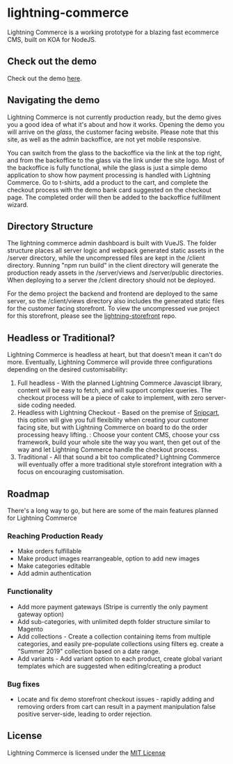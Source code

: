 # lightning-commerce
Lightning Commerce is a working prototype for a blazing fast ecommerce CMS, built on KOA for NodeJS.
## Check out the demo
Check out the demo [here](https://lightning-commerce.herokuapp.com/).
## Navigating the demo
Lightning Commerce is not currently production ready, but the demo gives you a good idea of what it's about and how it works. Opening the demo you will arrive on the *glass*, the customer facing website. Please note that this site, as well as the admin backoffice, are not yet mobile responsive.

You can switch from the glass to the backoffice via the link at the top right, and from the backoffice to the glass via the link under the site logo. Most of the backoffice is fully functional, while the glass is just a simple demo application to show how payment processing is handled with Lightning Commerce. Go to t-shirts, add a product to the cart, and complete the checkout process with the demo bank card suggested on the checkout page. The completed order will then be added to the backoffice fulfillment wizard.

## Directory Structure
The lightning commerce admin dashboard is built with VueJS. The folder structure places all server logic and webpack generated static assets in the /server directory, while the uncompressed files are kept in the /client directory. Running "npm run build" in the client directory will generate the production ready assets in the /server/views and /server/public directories. When deploying to a server the /client directory should not be deployed.

For the demo project the backend and frontend are deployed to the same server, so the /client/views directory also includes the generated static files for the customer facing storefront. To view the uncompressed vue project for this storefront, please see the [lightning-storefront](https://github.com/CNimmo16/lightning-storefront) repo.

## Headless or Traditional?
Lightning Commerce is headless at heart, but that doesn't mean it can't do more. Eventually, Lightning Commerce will provide three configurations depending on the desired customisability:
1. Full headless - With the planned Lightning Commerce Javascipt library, content will be easy to fetch, and will support complex queries. The checkout process will be a piece of cake to implement, with zero server-side coding needed.
2. Headless with Lightning Checkout - Based on the premise of [Snipcart](https://snipcart.com), this option will give you full flexibility when creating your customer facing site, but with Lightning Commerce on board to do the order processing heavy lifting. : Choose your content CMS, choose your css framework, build your whole site the way you want, then get out of the way and let Lightning Commerce handle the checkout process.
3. Traditional - All that sound a bit too complicated? Lightning Commerce will eventually offer a more traditional style storefront integration with a focus on encouraging customisation.

## Roadmap
There's a long way to go, but here are some of the main features planned for Lightning Commerce
### Reaching Production Ready
- Make orders fulfillable
- Make product images rearrangeable, option to add new images
- Make categories editable
- Add admin authentication
### Functionality
- Add more payment gateways (Stripe is currently the only payment gateway option)
- Add sub-categories, with unlimited depth folder structure similar to Magento
- Add collections - Create a collection containing items from multiple categories, and easily pre-populate collections using filters eg. create a "Summer 2019" collection based on a date range.
- Add variants - Add variant option to each product, create global variant templates which are suggested when editing/creating a product
### Bug fixes
- Locate and fix demo storefront checkout issues - rapidly adding and removing orders from cart can result in a payment manipulation false positive server-side, leading to order rejection.

## License
Lightning Commerce is licensed under the [MIT License](LICENSE.md)
